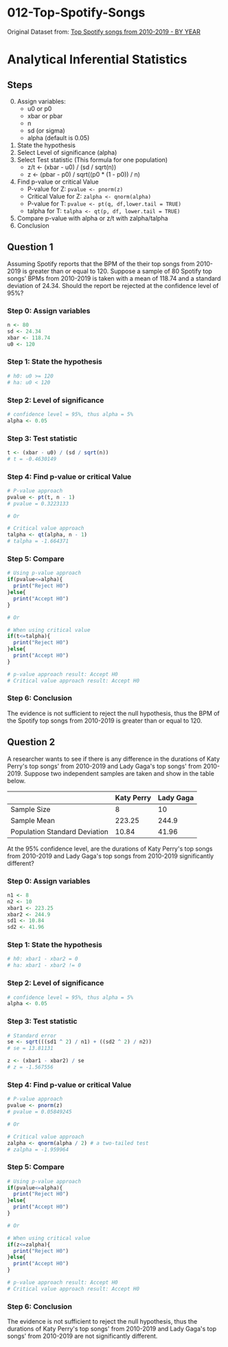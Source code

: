 # 012-Top-Spotify-Songs

Original Dataset from: [Top Spotify songs from 2010-2019 - BY YEAR](https://www.kaggle.com/leonardopena/top-spotify-songs-from-20102019-by-year)

# Analytical Inferential Statistics

## Steps

0. Assign variables:
   - u0 or p0
   - xbar or pbar
   - n
   - sd (or sigma)
   - alpha (default is 0.05)
1. State the hypothesis
2. Select Level of significance (alpha)
3. Select Test statistic (This formula for one population)
   - z/t <- (xbar - u0) / (sd / sqrt(n))
   - z <- (pbar - p0) / sqrt((p0 \* (1 - p0)) / n)
4. Find p-value or critical Value
   - P-value for Z: `pvalue <- pnorm(z)`
   - Critical Value for Z: `zalpha <- qnorm(alpha)`
   - P-value for T: `pvalue <- pt(q, df,lower.tail = TRUE)`
   - talpha for T: `talpha <- qt(p, df, lower.tail = TRUE)`
5. Compare p-value with alpha or z/t with zalpha/talpha
6. Conclusion

## Question 1

Assuming Spotify reports that the BPM of the their top songs from 2010-2019 is greater than or equal to 120. Suppose a sample of 80 Spotify top songs' BPMs from 2010-2019 is taken with a mean of 118.74 and a standard deviation of 24.34. Should the report be rejected at the confidence level of 95%?

### Step 0: Assign variables

```r
n <- 80
sd <- 24.34
xbar <- 118.74
u0 <- 120
```

### Step 1: State the hypothesis

```r
# h0: u0 >= 120
# ha: u0 < 120
```

### Step 2: Level of significance

```r
# confidence level = 95%, thus alpha = 5%
alpha <- 0.05
```

### Step 3: Test statistic

```r
t <- (xbar - u0) / (sd / sqrt(n))
# t = -0.4630149
```

### Step 4: Find p-value or critical Value

```r
# P-value approach
pvalue <- pt(t, n - 1)
# pvalue = 0.3223133

# Or

# Critical value approach
talpha <- qt(alpha, n - 1)
# talpha = -1.664371
```

### Step 5: Compare

```r
# Using p-value approach
if(pvalue<=alpha){
  print("Reject H0")
}else{
  print("Accept H0")
}

# Or

# When using critical value
if(t<=talpha){
  print("Reject H0")
}else{
  print("Accept H0")
}

# p-value approach result: Accept H0
# Critical value approach result: Accept H0
```

### Step 6: Conclusion

The evidence is not sufficient to reject the null hypothesis, thus the BPM of the Spotify top songs from 2010-2019 is greater than or equal to 120.



## Question 2
A researcher wants to see if there is any difference in the durations of Katy Perry's top songs' from 2010-2019 and Lady Gaga's top songs' from 2010-2019. Suppose two independent samples are taken and show in the table below.

|                               | Katy Perry | Lady Gaga |
|-------------------------------|------------|-----------|
| Sample Size                   | 8          | 10        |
| Sample Mean                   | 223.25     | 244.9     |
| Population Standard Deviation | 10.84      | 41.96     |

At the 95% confidence level, are the durations of Katy Perry's top songs from 2010-2019 and Lady Gaga's top songs from 2010-2019 significantly different?

### Step 0: Assign variables

```r
n1 <- 8
n2 <- 10
xbar1 <- 223.25
xbar2 <- 244.9
sd1 <- 10.84
sd2 <- 41.96
```

### Step 1: State the hypothesis

```r
# h0: xbar1 - xbar2 = 0
# ha: xbar1 - xbar2 != 0
```

### Step 2: Level of significance

```r
# confidence level = 95%, thus alpha = 5%
alpha <- 0.05
```

### Step 3: Test statistic

```r
# Standard error
se <- sqrt(((sd1 ^ 2) / n1) + ((sd2 ^ 2) / n2))
# se = 13.81131

z <- (xbar1 - xbar2) / se
# z = -1.567556
```

### Step 4: Find p-value or critical Value

```r
# P-value approach
pvalue <- pnorm(z)
# pvalue = 0.05849245

# Or

# Critical value approach
zalpha <- qnorm(alpha / 2) # a two-tailed test
# zalpha = -1.959964
```

### Step 5: Compare

```r
# Using p-value approach
if(pvalue<=alpha){
  print("Reject H0")
}else{
  print("Accept H0")
}

# Or

# When using critical value
if(z<=zalpha){
  print("Reject H0")
}else{
  print("Accept H0")
}

# p-value approach result: Accept H0
# Critical value approach result: Accept H0
```

### Step 6: Conclusion

The evidence is not sufficient to reject the null hypothesis, thus the durations of Katy Perry's top songs' from 2010-2019 and Lady Gaga's top songs' from 2010-2019 are not significantly different.